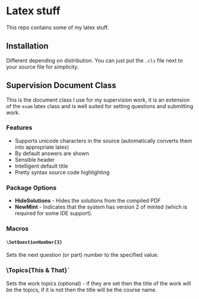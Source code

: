 # Latex stuff

This repo contains some of my latex stuff.

## Installation

Different depending on distribution. You can just put the `.cls` file next to your source file for simplicity.

## Supervision Document Class

This is the document class I use for my supervision work, it is an extension of
the `exam` latex class and is well suited for setting questions and submitting
work.

### Features

 - Supports unicode characters in the source (automatically converts them into appropriate latex)
 - By default answers are shown
 - Sensible header
 - Intelligent default title
 - Pretty syntax source code highlighting

### Package Options
 - **HideSolutions** - Hides the solutions from the compiled PDF
 - **NewMint** - Indicates that the system has version 2 of minted (which is required for some IDE support).

### Macros

#### `\SetQuestionNumber{3}`

Sets the next question (or part) number to the specified value.

### \Topics{This & That}`

Sets the work topics (optional) - if they are set then the title of the work
will be the topics, if it is not then the title will be the course name.
